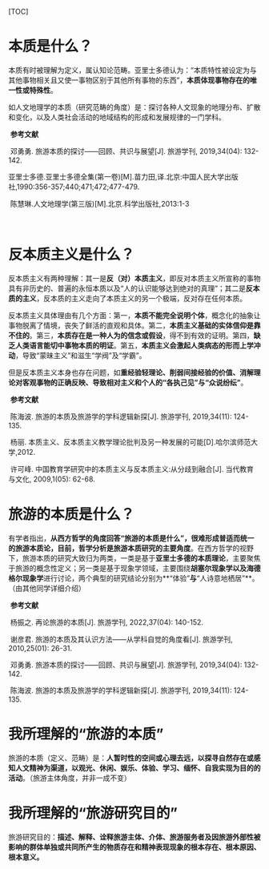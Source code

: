 [TOC]





















# 本质是什么？

​		本质有时被理解为定义，属认知论范畴。亚里士多德认为：“本质特性被设定为与其他事物相关且又使一事物区别于其他所有事物的东西”，**本质体现事物存在的唯一性或特殊性**。

​		如人文地理学的本质（研究范畴的角度）是：探讨各种人文现象的地理分布、扩散和变化，以及人类社会活动的地域结构的形成和发展规律的一门学科。

​		**参考文献**

​		邓勇勇. 旅游本质的探讨——回顾、共识与展望[J]. 旅游学刊, 2019,34(04): 132-142.

​		亚里士多德.亚里士多德全集(第一卷)[M].苗力田,译.北京:中国人民大学出版社,1990:356-357;440;471;472;477-479.

​		陈慧琳.人文地理学(第三版)[M].北京.科学出版社,2013:1-3

​		





























# 反本质主义是什么？

​		反本质主义有两种理解：其一是**反（对）本质主义**，即反对本质主义所宣称的事物具有非历史的、普遍的永恒本质以及“人的认识能够达到绝对的真理”；其二是**反本质的主义**，反本质的主义走向了本质主义的另一个极端，反对存在任何本质。

​		反本质主义具体理由有几个方面：第一，**本质不能完全说明个体**，概念化的抽象让事物脱离了情境，丧失了鲜活的直观和具体。第二，**本质主义基础的实体信仰是靠不住的**。第三，**本质存在是一种人为的信念或假设**，得不到有效的证明。第四，**缺乏人类语言能切中事物本质的明证**。第五，**本质主义会激起人类病态的形而上学冲动**，导致“蒙昧主义”和滋生“学阀”及“学霸”。

​		但是反本质主义本身也存在问题，如**重经验轻理论、削弱间接经验的价值、消解理论对客观事物的正确反映、导致相对主义和个人的“各执己见”与“众说纷纭”**。

​		**参考文献**

​		陈海波. 旅游的本质及旅游学的学科逻辑新探[J]. 旅游学刊, 2019,34(11): 124-135.

​		杨丽. 本质主义、反本质主义教学理论批判及另一种发展的可能[D].哈尔滨师范大学,2012.

​		许可峰. 中国教育学研究中的本质主义与反本质主义:从分歧到融合[J]. 当代教育与文化, 2009,1(05): 62-68.



































# 旅游的本质是什么？

​		有学者指出，**从西方哲学的角度回答“旅游的本质是什么”，很难形成普适而统一的旅游本质论，目前，哲学分析是旅游本质研究的主要角度**。在西方哲学的视野下，旅游本质的研究大致归为两类，一类是基于**亚里士多德的本质理论**，主要聚焦于旅游的概念性定义；另一类是基于现象学领域，主要围绕**胡塞尔现象学以及海德格尔现象学**进行讨论，两个典型的研究结论分别为**“体验”**与**“人诗意地栖居”**。（由其他同学详细介绍）

​		**参考文献**

​		杨振之. 再论旅游的本质[J]. 旅游学刊, 2022,37(04): 140-152.

​		谢彦君. 旅游的本质及其认识方法——从学科自觉的角度看[J]. 旅游学刊, 2010,25(01): 26-31.

​		邓勇勇. 旅游本质的探讨——回顾、共识与展望[J]. 旅游学刊, 2019,34(04): 132-142.

​		陈海波. 旅游的本质及旅游学的学科逻辑新探[J]. 旅游学刊, 2019,34(11): 124-135.





























# 我所理解的“旅游的本质”

​		旅游的本质（定义、范畴）是：**人暂时性的空间或心理去远，以探寻自然存在或感知人文精神为渠道，以观光、休闲、娱乐、体验、学习、缅怀、自我实现为目的的活动**。（旅游主体角度，并非一成不变）











































# 我所理解的“旅游研究目的”

​		旅游研究目的：**描述、解释、诠释旅游主体、介体、旅游服务者及因旅游外部性被影响的群体单独或共同所产生的物质存在和精神表现现象的根本存在、根本原因、根本意义。**

























